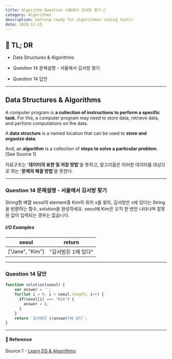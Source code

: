 ```yaml
---
title: Algorithm Question 서울에서 김서방 찾기 🧬
category: Algorithms
description: Getting ready for algorithmic coding tests!
date: 2020-12-15
---
```


## 🤦 TL; DR

- Data Structures & Algorithms
  
- Question 14 문제설명 - 서울에서 김서방 찾기
  
- Question 14 답안

---

## Data Structures & Algorithms

A computer program is **a collection of instructions to perform a specific task**. For this, a computer program may need to store data, retrieve data, and perform computations on the data.

A **data structure** is a named location that can be used to **store and organize data**. 

And, an **algorithm** is a collection of **steps to solve a particular problem**. \[See Source 1]

자료구조는 '**데이터의 표현 및 저장 방법**'을 뜻하고, 알고리즘은 이러한 데이터를 대상으로 하는 '**문제의 해결 방법**'을 뜻한다.

---

### Question 14 문제설명 - 서울에서 김서방 찾기

String형 배열 seoul의 element중 Kim의 위치 x를 찾아, 김서방은 x에 있다는 String을 반환하는 함수, solution을 완성하세요. seoul에 Kim은 오직 한 번만 나타나며 잘못된 값이 입력되는 경우는 없습니다.

##### I/O Examples

| seoul           | return              |
| --------------- | ------------------- |
| ["Jane", "Kim"] | "김서방은 1에 있다" |

---

### Question 14 답안

```javascript
function solution(seoul) {
​    var answer = '';
​    for(let i = 0; i < seoul.length; i++) {
​      if(seoul[i] === "Kim") {
​        answer = i;
​      }
​    }
​    return `김서방은 ${answer}에 있다`;
}
```

---

#### 🔗 Reference

Source 1 - [Learn DS & Algorithms](https://www.programiz.com/dsa)